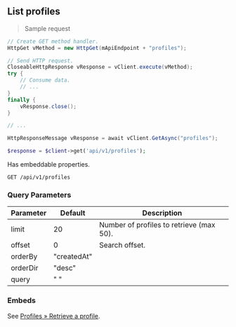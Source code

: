 ## List profiles

> Sample request

```java
// Create GET method handler.
HttpGet vMethod = new HttpGet(mApiEndpoint + "profiles");

// Send HTTP request.
CloseableHttpResponse vResponse = vClient.execute(vMethod);
try {
    // Consume data.
    // ...
}
finally {
    vResponse.close();
}
```

```c
// ...
```

```csharp
HttpResponseMessage vResponse = await vClient.GetAsync("profiles");
```

```php
$response = $client->get('api/v1/profiles');
```

<aside class="success">
Has embeddable properties.
</aside>

`GET /api/v1/profiles`

### Query Parameters

Parameter | Default | Description
--------- | ------- | -----------
limit | 20 | Number of profiles to retrieve (max 50).
offset | 0 | Search offset.
orderBy | "createdAt" |
orderDir | "desc" |
query | " " |

### Embeds

See [Profiles &raquo; Retrieve a profile](#retrieve-a-profile).
